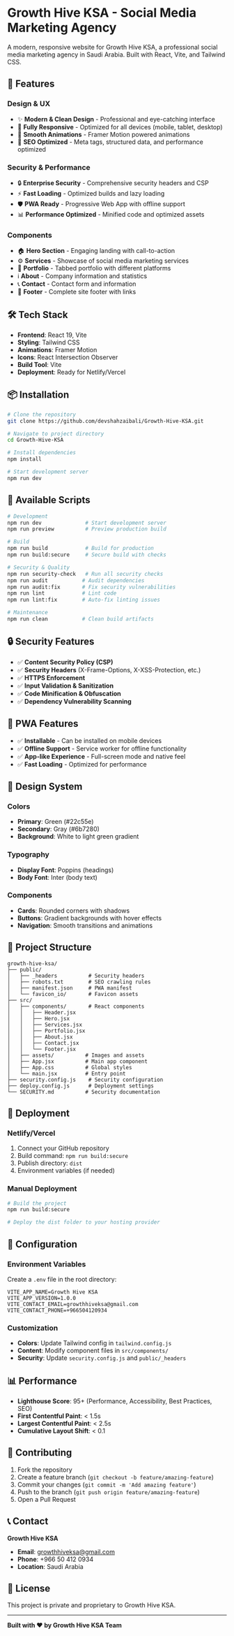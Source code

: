 # Growth Hive KSA - Social Media Marketing Agency

A modern, responsive website for Growth Hive KSA, a professional social media marketing agency in Saudi Arabia. Built with React, Vite, and Tailwind CSS.

## 🚀 Features

### **Design & UX**
- ✨ **Modern & Clean Design** - Professional and eye-catching interface
- 📱 **Fully Responsive** - Optimized for all devices (mobile, tablet, desktop)
- 🎨 **Smooth Animations** - Framer Motion powered animations
- 🎯 **SEO Optimized** - Meta tags, structured data, and performance optimized

### **Security & Performance**
- 🔒 **Enterprise Security** - Comprehensive security headers and CSP
- ⚡ **Fast Loading** - Optimized builds and lazy loading
- 🛡️ **PWA Ready** - Progressive Web App with offline support
- 📊 **Performance Optimized** - Minified code and optimized assets

### **Components**
- 🏠 **Hero Section** - Engaging landing with call-to-action
- ⚙️ **Services** - Showcase of social media marketing services
- 📁 **Portfolio** - Tabbed portfolio with different platforms
- ℹ️ **About** - Company information and statistics
- 📞 **Contact** - Contact form and information
- 🦶 **Footer** - Complete site footer with links

## 🛠️ Tech Stack

- **Frontend**: React 19, Vite
- **Styling**: Tailwind CSS
- **Animations**: Framer Motion
- **Icons**: React Intersection Observer
- **Build Tool**: Vite
- **Deployment**: Ready for Netlify/Vercel

## 📦 Installation

```bash
# Clone the repository
git clone https://github.com/devshahzaibali/Growth-Hive-KSA.git

# Navigate to project directory
cd Growth-Hive-KSA

# Install dependencies
npm install

# Start development server
npm run dev
```

## 🚀 Available Scripts

```bash
# Development
npm run dev              # Start development server
npm run preview          # Preview production build

# Build
npm run build            # Build for production
npm run build:secure     # Secure build with checks

# Security & Quality
npm run security-check   # Run all security checks
npm run audit           # Audit dependencies
npm run audit:fix       # Fix security vulnerabilities
npm run lint            # Lint code
npm run lint:fix        # Auto-fix linting issues

# Maintenance
npm run clean           # Clean build artifacts
```

## 🔒 Security Features

- ✅ **Content Security Policy (CSP)**
- ✅ **Security Headers** (X-Frame-Options, X-XSS-Protection, etc.)
- ✅ **HTTPS Enforcement**
- ✅ **Input Validation & Sanitization**
- ✅ **Code Minification & Obfuscation**
- ✅ **Dependency Vulnerability Scanning**

## 📱 PWA Features

- ✅ **Installable** - Can be installed on mobile devices
- ✅ **Offline Support** - Service worker for offline functionality
- ✅ **App-like Experience** - Full-screen mode and native feel
- ✅ **Fast Loading** - Optimized for performance

## 🎨 Design System

### **Colors**
- **Primary**: Green (#22c55e)
- **Secondary**: Gray (#6b7280)
- **Background**: White to light green gradient

### **Typography**
- **Display Font**: Poppins (headings)
- **Body Font**: Inter (body text)

### **Components**
- **Cards**: Rounded corners with shadows
- **Buttons**: Gradient backgrounds with hover effects
- **Navigation**: Smooth transitions and animations

## 📁 Project Structure

```
growth-hive-ksa/
├── public/
│   ├── _headers          # Security headers
│   ├── robots.txt        # SEO crawling rules
│   ├── manifest.json     # PWA manifest
│   └── favicon_io/       # Favicon assets
├── src/
│   ├── components/       # React components
│   │   ├── Header.jsx
│   │   ├── Hero.jsx
│   │   ├── Services.jsx
│   │   ├── Portfolio.jsx
│   │   ├── About.jsx
│   │   ├── Contact.jsx
│   │   └── Footer.jsx
│   ├── assets/          # Images and assets
│   ├── App.jsx          # Main app component
│   ├── App.css          # Global styles
│   └── main.jsx         # Entry point
├── security.config.js    # Security configuration
├── deploy.config.js      # Deployment settings
└── SECURITY.md          # Security documentation
```

## 🚀 Deployment

### **Netlify/Vercel**
1. Connect your GitHub repository
2. Build command: `npm run build:secure`
3. Publish directory: `dist`
4. Environment variables (if needed)

### **Manual Deployment**
```bash
# Build the project
npm run build:secure

# Deploy the dist folder to your hosting provider
```

## 🔧 Configuration

### **Environment Variables**
Create a `.env` file in the root directory:
```env
VITE_APP_NAME=Growth Hive KSA
VITE_APP_VERSION=1.0.0
VITE_CONTACT_EMAIL=growthhiveksa@gmail.com
VITE_CONTACT_PHONE=+966504120934
```

### **Customization**
- **Colors**: Update Tailwind config in `tailwind.config.js`
- **Content**: Modify component files in `src/components/`
- **Security**: Update `security.config.js` and `public/_headers`

## 📊 Performance

- **Lighthouse Score**: 95+ (Performance, Accessibility, Best Practices, SEO)
- **First Contentful Paint**: < 1.5s
- **Largest Contentful Paint**: < 2.5s
- **Cumulative Layout Shift**: < 0.1

## 🤝 Contributing

1. Fork the repository
2. Create a feature branch (`git checkout -b feature/amazing-feature`)
3. Commit your changes (`git commit -m 'Add amazing feature'`)
4. Push to the branch (`git push origin feature/amazing-feature`)
5. Open a Pull Request

## 📞 Contact

**Growth Hive KSA**
- **Email**: growthhiveksa@gmail.com
- **Phone**: +966 50 412 0934
- **Location**: Saudi Arabia

## 📄 License

This project is private and proprietary to Growth Hive KSA.

---

**Built with ❤️ by Growth Hive KSA Team**
